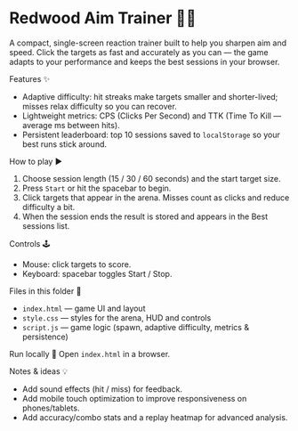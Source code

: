# Redwood Aim Trainer 🎯🌲

A compact, single-screen reaction trainer built to help you sharpen aim and speed. Click the targets as fast and accurately as you can — the game adapts to your performance and keeps the best sessions in your browser.

Features ✨
- Adaptive difficulty: hit streaks make targets smaller and shorter-lived; misses relax difficulty so you can recover.
- Lightweight metrics: CPS (Clicks Per Second) and TTK (Time To Kill — average ms between hits).
- Persistent leaderboard: top 10 sessions saved to `localStorage` so your best runs stick around.

How to play ▶️
1. Choose session length (15 / 30 / 60 seconds) and the start target size.
2. Press `Start` or hit the spacebar to begin.
3. Click targets that appear in the arena. Misses count as clicks and reduce difficulty a bit.
4. When the session ends the result is stored and appears in the Best sessions list.

Controls 🕹️
- Mouse: click targets to score.
- Keyboard: spacebar toggles Start / Stop.

Files in this folder 📁
- `index.html` — game UI and layout
- `style.css` — styles for the arena, HUD and controls
- `script.js` — game logic (spawn, adaptive difficulty, metrics & persistence)

Run locally 🧭
Open `index.html` in a browser.

Notes & ideas 💡
- Add sound effects (hit / miss) for feedback.
- Add mobile touch optimization to improve responsiveness on phones/tablets.
- Add accuracy/combo stats and a replay heatmap for advanced analysis.

